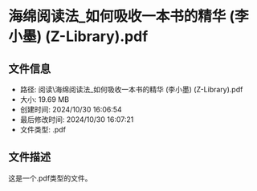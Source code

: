 ﻿# 海绵阅读法_如何吸收一本书的精华 (李小墨) (Z-Library).pdf

## 文件信息
- 路径: 阅读\海绵阅读法_如何吸收一本书的精华 (李小墨) (Z-Library).pdf
- 大小: 19.69 MB
- 创建时间: 2024/10/30 16:06:54
- 最后修改时间: 2024/10/30 16:07:21
- 文件类型: .pdf

## 文件描述
这是一个.pdf类型的文件。

